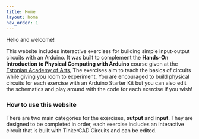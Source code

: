 ```yaml
---
title: Home
layout: home
nav_order: 1
---
```

Hello and welcome!

This website includes interactive exercises for building simple input-output circuits with an Arduino. It was built to complement the **Hands-On Introduction to Physical Computing with Arduino** course given at the [Estonian Academy of Arts.](https://www.artun.ee/) The exercises aim to teach the basics of circuits while giving you room to experiment. You are encouraged to build physical circuits for each exercise with an Arduino Starter Kit but you can also edit the schematics and play around with the code for each exercise if you wish!

### How to use this website

There are two main categories for the exercises, **output** and **input**. They are designed to be completed in order, each exercise includes an interactive circuit that is built with TinkerCAD Circuits and can be edited. 



